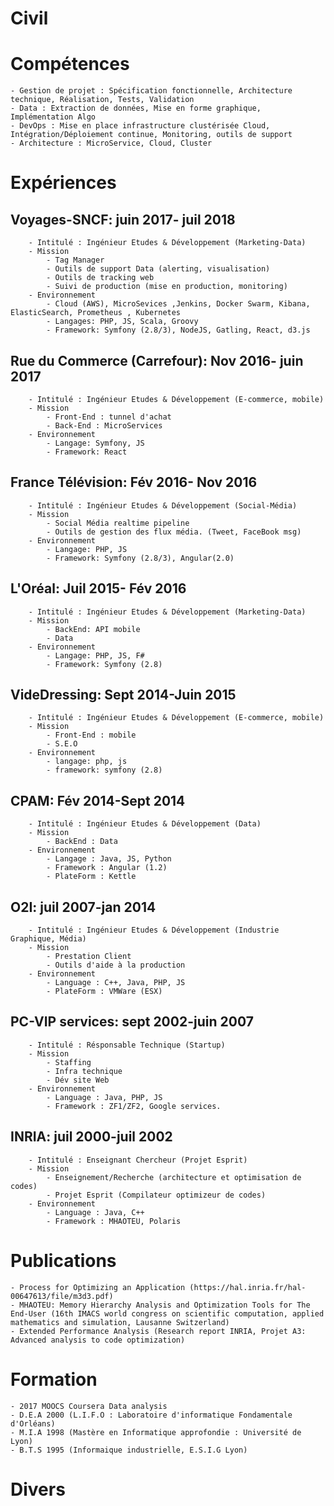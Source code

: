 # Civil
# Compétences 
	- Gestion de projet : Spécification fonctionnelle, Architecture technique, Réalisation, Tests, Validation
	- Data : Extraction de données, Mise en forme graphique, Implémentation Algo
	- DevOps : Mise en place infrastructure clustérisée Cloud, Intégration/Déploiement continue, Monitoring, outils de support
	- Architecture : MicroService, Cloud, Cluster

# Expériences
## Voyages-SNCF: juin 2017- juil 2018
		- Intitulé : Ingénieur Etudes & Développement (Marketing-Data)
		- Mission
			- Tag Manager
			- Outils de support Data (alerting, visualisation)
			- Outils de tracking web
            - Suivi de production (mise en production, monitoring)
		- Environnement
			- Cloud (AWS), MicroSevices ,Jenkins, Docker Swarm, Kibana, ElasticSearch, Prometheus , Kubernetes
			- Langages: PHP, JS, Scala, Groovy
			- Framework: Symfony (2.8/3), NodeJS, Gatling, React, d3.js

## Rue du Commerce (Carrefour): Nov 2016- juin 2017
		- Intitulé : Ingénieur Etudes & Développement (E-commerce, mobile)
		- Mission
			- Front-End : tunnel d'achat
			- Back-End : MicroServices 
		- Environnement
			- Langage: Symfony, JS
			- Framework: React

## France Télévision: Fév 2016- Nov 2016 
		- Intitulé : Ingénieur Etudes & Développement (Social-Média)
		- Mission
			- Social Média realtime pipeline
			- Outils de gestion des flux média. (Tweet, FaceBook msg)
		- Environnement
			- Langage: PHP, JS
			- Framework: Symfony (2.8/3), Angular(2.0)
			
## L'Oréal: Juil 2015- Fév 2016 
		- Intitulé : Ingénieur Etudes & Développement (Marketing-Data)
		- Mission
			- BackEnd: API mobile
			- Data
		- Environnement
			- Langage: PHP, JS, F#
			- Framework: Symfony (2.8)

## VideDressing: Sept 2014-Juin 2015 
		- Intitulé : Ingénieur Etudes & Développement (E-commerce, mobile)
		- Mission
			- Front-End : mobile
			- S.E.O
		- Environnement
			- langage: php, js
			- framework: symfony (2.8)

## CPAM:  Fév 2014-Sept 2014 
		- Intitulé : Ingénieur Etudes & Développement (Data)
		- Mission
			- BackEnd : Data  
		- Environnement
			- Langage : Java, JS, Python
			- Framework : Angular (1.2)
			- PlateForm : Kettle

## O2I: juil 2007-jan 2014 
		- Intitulé : Ingénieur Etudes & Développement (Industrie Graphique, Média)
		- Mission
			- Prestation Client
			- Outils d'aide à la production
		- Environnement
			- Language : C++, Java, PHP, JS
			- PlateForm : VMWare (ESX)

## PC-VIP services: sept 2002-juin 2007
		- Intitulé : Résponsable Technique (Startup)
		- Mission
			- Staffing
			- Infra technique
			- Dév site Web
		- Environnement
			- Language : Java, PHP, JS
			- Framework : ZF1/ZF2, Google services.
## INRIA: juil 2000-juil 2002
		- Intitulé : Enseignant Chercheur (Projet Esprit) 
		- Mission
			- Enseignement/Recherche (architecture et optimisation de codes)
			- Projet Esprit (Compilateur optimizeur de codes)
		- Environnement
			- Language : Java, C++			
			- Framework : MHAOTEU, Polaris 
# Publications
	- Process for Optimizing an Application (https://hal.inria.fr/hal-00647613/file/m3d3.pdf)
	- MHAOTEU: Memory Hierarchy Analysis and Optimization Tools for The End-User (16th IMACS world congress on scientific computation, applied mathematics and simulation, Lausanne Switzerland)
	- Extended Performance Analysis (Research report INRIA, Projet A3: Advanced analysis to code optimization)
# Formation
	- 2017 MOOCS Coursera Data analysis
	- D.E.A 2000 (L.I.F.O : Laboratoire d'informatique Fondamentale d'Orléans)
	- M.I.A 1998 (Mastère en Informatique approfondie : Université de Lyon)
	- B.T.S 1995 (Informaique industrielle, E.S.I.G Lyon)
# Divers

